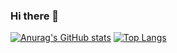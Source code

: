 ### Hi there 👋

[![Anurag's GitHub stats](https://github-readme-stats.vercel.app/api?username=MerdenHran)](https://github.com/anuraghazra/github-readme-stats)
[![Top Langs](https://github-readme-stats.vercel.app/api/top-langs/?username=MerdenHran)](https://github.com/anuraghazra/github-readme-stats)

<!--
**MerdenHran/MerdenHran** is a ✨ _special_ ✨ repository because its `README.md` (this file) appears on your GitHub profile.

Here are some ideas to get you started:

- 🔭 I’m currently working on ...
- 🌱 I’m currently learning ...
- 👯 I’m looking to collaborate on ...
- 🤔 I’m looking for help with ...
- 💬 Ask me about ...
- 📫 How to reach me: ...
- 😄 Pronouns: ...
- ⚡ Fun fact: ...
-->
